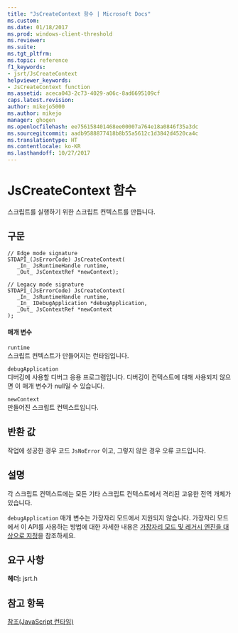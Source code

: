 ```yaml
---
title: "JsCreateContext 함수 | Microsoft Docs"
ms.custom: 
ms.date: 01/18/2017
ms.prod: windows-client-threshold
ms.reviewer: 
ms.suite: 
ms.tgt_pltfrm: 
ms.topic: reference
f1_keywords:
- jsrt/JsCreateContext
helpviewer_keywords:
- JsCreateContext function
ms.assetid: aceca043-2c73-4029-a06c-8ad6695109cf
caps.latest.revision: 
author: mikejo5000
ms.author: mikejo
manager: ghogen
ms.openlocfilehash: ee756158401468ee00007a764e18a0846f35a3dc
ms.sourcegitcommit: aadb9588877418b8b55a5612c1d3842d4520ca4c
ms.translationtype: HT
ms.contentlocale: ko-KR
ms.lasthandoff: 10/27/2017
---
```

# <a name="jscreatecontext-function"></a>JsCreateContext 함수
스크립트를 실행하기 위한 스크립트 컨텍스트를 만듭니다.  
  
## <a name="syntax"></a>구문  
  
```  
// Edge mode signature  
STDAPI_(JsErrorCode) JsCreateContext(  
   _In_ JsRuntimeHandle runtime,  
   _Out_ JsContextRef *newContext);  
  
// Legacy mode signature  
STDAPI_(JsErrorCode) JsCreateContext(  
   _In_ JsRuntimeHandle runtime,  
   _In_ IDebugApplication *debugApplication,  
   _Out_ JsContextRef *newContext  
);  
```  
  
#### <a name="parameters"></a>매개 변수  
 `runtime`  
 스크립트 컨텍스트가 만들어지는 런타임입니다.  
  
 `debugApplication`  
 디버깅에 사용할 디버그 응용 프로그램입니다. 디버깅이 컨텍스트에 대해 사용되지 않으면 이 매개 변수가 null일 수 있습니다.  
  
 `newContext`  
 만들어진 스크립트 컨텍스트입니다.  
  
## <a name="return-value"></a>반환 값  
 작업에 성공한 경우 코드 `JsNoError` 이고, 그렇지 않은 경우 오류 코드입니다.  
  
## <a name="remarks"></a>설명  
 각 스크립트 컨텍스트에는 모든 기타 스크립트 컨텍스트에서 격리된 고유한 전역 개체가 있습니다.  
  
 `debugApplication` 매개 변수는 가장자리 모드에서 지원되지 않습니다. 가장자리 모드에서 이 API를 사용하는 방법에 대한 자세한 내용은 [가장자리 모드 및 레거시 엔진을 대상으로 지정](../chakra-hosting/targeting-edge-vs-legacy-engines-in-jsrt-apis.md)을 참조하세요.  
  
## <a name="requirements"></a>요구 사항  
 **헤더:** jsrt.h  
  
## <a name="see-also"></a>참고 항목  
 [참조(JavaScript 런타임)](../chakra-hosting/reference-javascript-runtime.md)